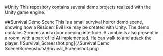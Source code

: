 #Unity
This repository contains several demo projects realized with the Unity game engine.

##Survival Demo Scene
This is a small survival horror demo scene, showing how a Resident Evil like may be created with Unity. The demo contains 2 rooms and a door opening interlude. A zombie is also present in a room, with a part of its AI implemented. He can walk to and attack the player.
![Survival_Screenshot.png](.\Survival Demo Scene\Screenshots\Survival_Screenshot.png)

